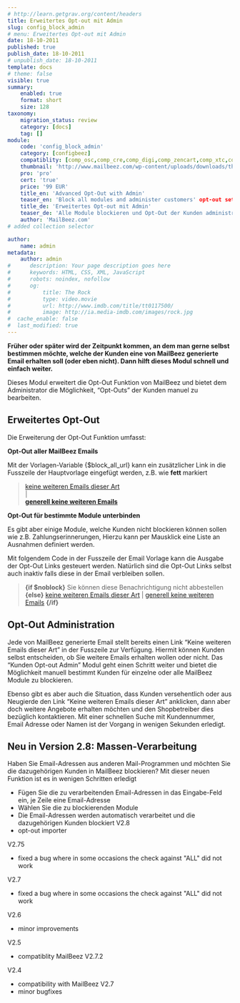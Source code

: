 ```yaml
---
# http://learn.getgrav.org/content/headers
title: Erweitertes Opt-out mit Admin
slug: config_block_admin
# menu: Erweitertes Opt-out mit Admin
date: 18-10-2011
published: true
publish_date: 18-10-2011
# unpublish_date: 18-10-2011
template: docs
# theme: false
visible: true
summary:
    enabled: true
    format: short
    size: 128
taxonomy:
    migration_status: review
    category: [docs]
    tag: []
module:
    code: 'config_block_admin'
    category: [configbeez]
    compatiblity: [comp_osc,comp_cre,comp_digi,comp_zencart,comp_xtc,comp_gambio]
    thumbnail: 'http://www.mailbeez.com/wp-content/uploads/downloads/thumbnails/2011/10/icon_325.png'
    pro: 'pro'
    cert: 'true'
    price: '99 EUR'
    title_en: 'Advanced Opt-Out with Admin'
    teaser_en: 'Block all modules and administer customers' opt-out settings'
    title_de: 'Erweitertes Opt-out mit Admin'
    teaser_de: 'Alle Module blockieren und Opt-Out der Kunden administrieren'
    author: 'MailBeez.com'
# added collection selector

author:
    name: admin
metadata:
    author: admin
#      description: Your page description goes here
#      keywords: HTML, CSS, XML, JavaScript
#      robots: noindex, nofollow
#      og:
#          title: The Rock
#          type: video.movie
#          url: http://www.imdb.com/title/tt0117500/
#          image: http://ia.media-imdb.com/images/rock.jpg
#  cache_enable: false
#  last_modified: true
---
```


**Früher oder später wird der Zeitpunkt kommen, an dem man gerne selbst bestimmen möchte, welche der Kunden eine von MailBeez generierte Email erhalten soll (oder eben nicht). Dann hilft dieses Modul schnell und einfach weiter.**

Dieses Modul erweitert die Opt-Out Funktion von MailBeez und bietet dem Administrator die Möglichkeit, “Opt-Outs” der Kunden manuel zu bearbeiten.

## Erweitertes Opt-Out

Die Erweiterung der Opt-Out Funktion umfasst:

**Opt-Out aller MailBeez Emails**

Mit der Vorlagen-Variable {$block\_all\_url} kann ein zusätzlicher Link in die Fusszeile der Hauptvorlage eingefügt werden, z.B. wie **fett** markiert

> [keine weiteren Emails dieser Art]({$block_url})  
>  |  
> **[generell keine weiteren Emails]({$block_all_url})**

**Opt-Out für bestimmte Module unterbinden**

Es gibt aber einige Module, welche Kunden nicht blockieren können sollen wie z.B. Zahlungserinnerungen, Hierzu kann per Mausklick eine Liste an Ausnahmen definiert werden.

Mit folgendem Code in der Fusszeile der Email Vorlage kann die Ausgabe der Opt-Out Links gesteuert werden. Natürlich sind die Opt-Out Links selbst auch inaktiv falls diese in der Email verbleiben sollen.

> <strong>{if $noblock}</strong>
>       Sie können diese Benachrichtigung nicht abbestellen
>     <strong>{else}</strong>
>     <a href="{$block_url}">keine weiteren Emails dieser Art</a>
>     |
>     <a href="{$block_all_url}">generell keine weiteren Emails</a>
>     <strong>{/if}</strong>

## Opt-Out Administration

Jede von MailBeez generierte Email stellt bereits einen Link “Keine weiteren Emails dieser Art” in der Fusszeile zur Verfügung. Hiermit können Kunden selbst entscheiden, ob Sie weitere Emails erhalten wollen oder nicht. Das “Kunden Opt-out Admin” Modul geht einen Schritt weiter und bietet die Möglichkeit manuell bestimmt Kunden für einzelne oder alle MailBeez Module zu blockieren.

Ebenso gibt es aber auch die Situation, dass Kunden versehentlich oder aus Neugierde den Link “Keine weiteren Emails dieser Art” anklicken, dann aber doch weitere Angebote erhalten möchten und den Shopbetreiber dies bezüglich kontaktieren. Mit einer schnellen Suche mit Kundennummer, Email Adresse oder Namen ist der Vorgang in wenigen Sekunden erledigt.



## Neu in Version 2.8: Massen-Verarbeitung

Haben Sie Email-Adressen aus anderen Mail-Programmen und möchten Sie die dazugehörigen Kunden in MailBeez blockieren? Mit dieser neuen Funktion ist es in wenigen Schritten erledigt

- Fügen Sie die zu verarbeitenden Email-Adressen in das Eingabe-Feld ein, je Zeile eine Email-Adresse
- Wählen Sie die zu blockierenden Module
- Die Email-Adressen werden automatisch verarbeitet und die dazugehörigen Kunden blockiert
V2.8
- opt-out importer

V2.75
- fixed a bug where in some occasions the check against "ALL" did not work

V2.7
- fixed a bug where in some occasions the check against "ALL" did not work

V2.6
- minor improvements

V2.5
- compatiblity MailBeez V2.7.2

V2.4
- compatibility with MailBeez V2.7
- minor bugfixes